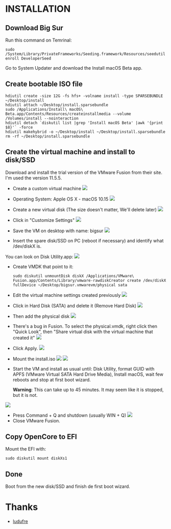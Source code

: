 # INSTALLATION

## Download Big Sur 

Run this command on Temrinal:

    sudo /System/Library/PrivateFrameworks/Seeding.framework/Resources/seedutil enroll DeveloperSeed

Go to System Updater and download the Install macOS Beta app.

## Create bootable ISO file

    hdiutil create -size 12G -fs hfs+ -volname install -type SPARSEBUNDLE ~/Desktop/install
    hdiutil attach ~/Desktop/install.sparsebundle
    sudo /Applications/Install\ macOS\ Beta.app/Contents/Resources/createinstallmedia --volume /Volumes/install --nointeraction
    hdiutil detach `diskutil list |grep 'Install macOS Beta' |awk '{print $8}'` -force
    hdiutil makehybrid -o ~/Desktop/install ~/Desktop/install.sparsebundle
    rm -rf ~/Desktop/install.sparsebundle

## Create the virtual machine and install to disk/SSD
Download and install the trial version of the VMware Fusion from their site. I'm used the version 11.5.5.

- Create a custom virtual machine
    ![](Screenshot/BigSur/Installation/create_custom_vm.png)

- Operating System: Apple OS X - macOS 10.15
    ![](Screenshot/BigSur/Installation/select_os.png)

- Create a new virtual disk (The size doesn't matter, We'll delete later)
    ![](Screenshot/BigSur/Installation/create_new_disk.png)

- Click in "Customize Settings"
    ![](Screenshot/BigSur/Installation/custommize_settings.png)

- Save the VM on desktop with name: bigsur
    ![](Screenshot/BigSur/Installation/save_name.png)

- Insert the spare disk/SSD on PC (reboot if necessary) and identify what /dev/diskX is.

You can look on Disk Utility.app:
    ![](Screenshot/BigSur/Installation/disk_utils.png)

- Create VMDK that point to it:
    
    `sudo diskutil unmountDisk diskX /Applications/VMware\ Fusion.app/Contents/Library/vmware-rawdiskCreator create /dev/diskX fullDevice ~/Desktop/bigsur.vmwarevm/physical sata`

- Edit the virtual machine settings created previously
    ![](Screenshot/BigSur/Installation/bigsur_settings.png)

- Click in Hard Disk (SATA) and delete it (Remove Hard Disk)
    ![](Screenshot/BigSur/Installation/remove_hard_disk.png)

- Then add the physical disk
    ![](Screenshot/BigSur/Installation/add_existing_hard_disk.png)

- There's a bug in Fusion. To select the physical.vmdk, right click then "Quick Look", then "Share virtual disk with the virtual machine that created it"
    ![](Screenshot/BigSur/Installation/select_physical_disk.png)

- Click Apply.
    ![](Screenshot/BigSur/Installation/apply_physical_disk.png)

- Mount the install.iso
  ![](Screenshot/BigSur/Installation/mount_iso.png)
  ![](Screenshot/BigSur/Installation/connect_cd.png)

- Start the VM and install as usual until: Disk Utility, format GUID with APFS (VMware Virtual SATA Hard Drive Media), Install macOS, wait few reboots and stop at first boot wizard.

    **Warning**: This can take up to 45 minutes. It may seem like it is stopped, but it is not.

![](Screenshot/BigSur/Installation/boot_screen.png)

- Press Command + Q and shutdown (usually WIN + Q)
![](Screenshot/BigSur/Installation/shutdown_vm.png)
- Close VMware Fusion.

## Copy OpenCore to EFI
Mount the EFI with:
    
    sudo diskutil mount diskXs1

## Done
Boot from the new disk/SSD and finish de first boot wizard.


# Thanks
- [ludufre](https://www.insanelymac.com/forum/topic/344299-guide-gigabyte-ga-z370n-wifi-i7-8700k-uhd-630-big-sur-110-dp1/)



